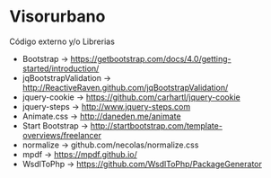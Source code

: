 # Visorurbano
Código externo y/o Librerias

* Bootstrap -> https://getbootstrap.com/docs/4.0/getting-started/introduction/
* jqBootstrapValidation -> http://ReactiveRaven.github.com/jqBootstrapValidation/
* jquery-cookie -> https://github.com/carhartl/jquery-cookie
* jquery-steps -> http://www.jquery-steps.com
* Animate.css -> http://daneden.me/animate
* Start Bootstrap -> http://startbootstrap.com/template-overviews/freelancer
* normalize -> github.com/necolas/normalize.css
* mpdf -> https://mpdf.github.io/
* WsdlToPhp -> https://github.com/WsdlToPhp/PackageGenerator
 

